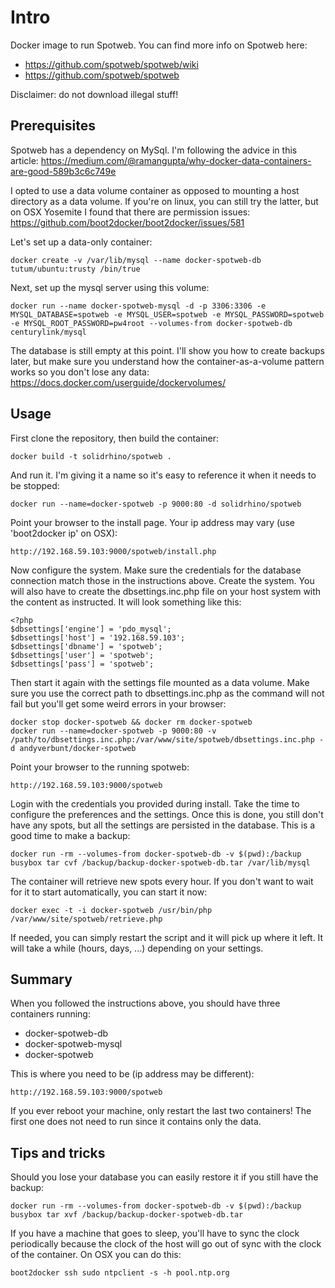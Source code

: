 # Intro

Docker image to run Spotweb. You can find more info on Spotweb here:

* https://github.com/spotweb/spotweb/wiki
* https://github.com/spotweb/spotweb

Disclaimer: do not download illegal stuff!

## Prerequisites

Spotweb has a dependency on MySql. I'm following the advice in this article: https://medium.com/@ramangupta/why-docker-data-containers-are-good-589b3c6c749e

I opted to use a data volume container as opposed to mounting a host directory as a data volume. If you're on linux, you can still try the latter, but on OSX Yosemite I found that there are permission issues: https://github.com/boot2docker/boot2docker/issues/581

Let's set up a data-only container:

    docker create -v /var/lib/mysql --name docker-spotweb-db tutum/ubuntu:trusty /bin/true

Next, set up the mysql server using this volume:

    docker run --name docker-spotweb-mysql -d -p 3306:3306 -e MYSQL_DATABASE=spotweb -e MYSQL_USER=spotweb -e MYSQL_PASSWORD=spotweb -e MYSQL_ROOT_PASSWORD=pw4root --volumes-from docker-spotweb-db centurylink/mysql


The database is still empty at this point. I'll show you how to create backups later, but make sure you understand how the container-as-a-volume pattern works so you don't lose any data: https://docs.docker.com/userguide/dockervolumes/


## Usage

First clone the repository, then build the container:

    docker build -t solidrhino/spotweb .

And run it. I'm giving it a name so it's easy to reference it when it needs to be stopped:

    docker run --name=docker-spotweb -p 9000:80 -d solidrhino/spotweb

Point your browser to the install page. Your ip address may vary (use 'boot2docker ip' on OSX):

    http://192.168.59.103:9000/spotweb/install.php

Now configure the system. Make sure the credentials for the database connection match those in the instructions above. Create the system. You will also have to create the dbsettings.inc.php file on your host system with the content as instructed. It will look something like this:

	<?php 
	$dbsettings['engine'] = 'pdo_mysql';
	$dbsettings['host'] = '192.168.59.103';
	$dbsettings['dbname'] = 'spotweb';
	$dbsettings['user'] = 'spotweb';
	$dbsettings['pass'] = 'spotweb';


Then start it again with the settings file mounted as a data volume. Make sure you use the correct path to dbsettings.inc.php as the command will not fail but you'll get some weird errors in your browser:

    docker stop docker-spotweb && docker rm docker-spotweb
    docker run --name=docker-spotweb -p 9000:80 -v /path/to/dbsettings.inc.php:/var/www/site/spotweb/dbsettings.inc.php -d andyverbunt/docker-spotweb

Point your browser to the running spotweb:

    http://192.168.59.103:9000/spotweb

Login with the credentials you provided during install. Take the time to configure the preferences and the settings.
Once this is done, you still don't have any spots, but all the settings are persisted in the database. This is a good time to make a backup:

    docker run -rm --volumes-from docker-spotweb-db -v $(pwd):/backup busybox tar cvf /backup/backup-docker-spotweb-db.tar /var/lib/mysql

The container will retrieve new spots every hour. If you don't want to wait for it to start automatically, you can start it now: 

    docker exec -t -i docker-spotweb /usr/bin/php /var/www/site/spotweb/retrieve.php

If needed, you can simply restart the script and it will pick up where it left. It will take a while (hours, days, ...) depending on your settings.

## Summary

When you followed the instructions above, you should have three containers running:

- docker-spotweb-db
- docker-spotweb-mysql
- docker-spotweb

This is where you need to be (ip address may be different):

    http://192.168.59.103:9000/spotweb

If you ever reboot your machine, only restart the last two containers! The first one does not need to run since it contains only the data.

## Tips and tricks

Should you lose your database you can easily restore it if you still have the backup:

    docker run -rm --volumes-from docker-spotweb-db -v $(pwd):/backup busybox tar xvf /backup/backup-docker-spotweb-db.tar

If you have a machine that goes to sleep, you'll have to sync the clock periodically because the clock of the host will go out of sync with the clock of the container.
On OSX you can do this:

    boot2docker ssh sudo ntpclient -s -h pool.ntp.org

